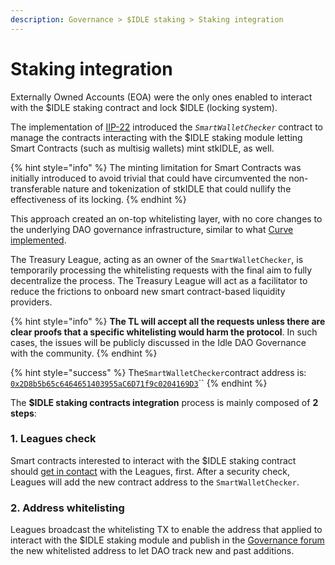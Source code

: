 ```yaml
---
description: Governance > $IDLE staking > Staking integration
---
```


# Staking integration

Externally Owned Accounts (EOA) were the only ones enabled to interact with the $IDLE staking contract and lock $IDLE (locking system).&#x20;

The implementation of [IIP-22](https://gov.idle.finance/t/iip-22-stkidle-whitelisting-process-implementation/962) introduced the _`SmartWalletChecker`_ contract to manage the contracts interacting with the $IDLE staking module letting Smart Contracts (such as multisig wallets) mint stkIDLE, as well.&#x20;

{% hint style="info" %}
The minting limitation for Smart Contracts was initially introduced to avoid trivial that could have circumvented the non-transferable nature and tokenization of stkIDLE that could nullify the effectiveness of its locking.&#x20;
{% endhint %}

This approach created an on-top whitelisting layer, with no core changes to the underlying DAO governance infrastructure, similar to what [Curve implemented](https://gov.curve.fi/t/cip-3-add-smartwalletwhitelist-with-dao-maintained-whitelist/25).

The Treasury League, acting as an owner of the `SmartWalletChecker`, is temporarily processing the whitelisting requests with the final aim to fully decentralize the process. The Treasury League will act as a facilitator to reduce the frictions to onboard new smart contract-based liquidity providers.&#x20;

{% hint style="info" %}
**The TL will accept all the requests unless there are clear proofs that a specific whitelisting would harm the protocol**. In such cases, the issues will be publicly discussed in the Idle DAO Governance with the community.
{% endhint %}

{% hint style="success" %}
The`SmartWalletChecker`contract address is: [`0x2D8b5b65c6464651403955aC6D71f9c0204169D3`](https://etherscan.io/address/0x2D8b5b65c6464651403955aC6D71f9c0204169D3)``
{% endhint %}



The **$IDLE staking contracts integration** process is mainly composed of **2 steps**:

### 1. Leagues check&#x20;

Smart contracts interested to interact with the $IDLE staking contract should [get in contact](https://discord.gg/mpySAJp) with the Leagues, first. After a security check, Leagues will add the new contract address to the `SmartWalletChecker`.

### 2. Address whitelisting

Leagues broadcast the whitelisting TX to enable the address that applied to interact with the $IDLE staking module and publish in the [Governance forum](https://gov.idle.finance/) the new whitelisted address to let DAO track new and past additions.
